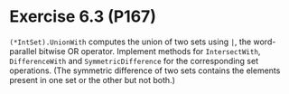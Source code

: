 # Exercise 6.3 (P167)

`(*IntSet).UnionWith` computes the union of two sets using `|`, the word-parallel bitwise OR operator.
Implement methods for `IntersectWith`, `DifferenceWith` and `SymmetricDifference` for the corresponding set operations.
(The symmetric difference of two sets contains the elements present in one set or the other but not both.)
